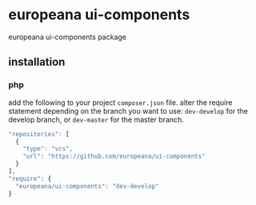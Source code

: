 # europeana ui-components
europeana ui-components package

## installation
### php
add the following to your project `composer.json` file. alter the require statement depending on the branch you want to use: `dev-develop` for the develop branch, or `dev-master` for the master branch.

```javascript
"repositories": [
  {
    "type": "vcs",
    "url": "https://github.com/europeana/ui-components"
  }
],
"require": {
  "europeana/ui-components": "dev-develop"
}
```
